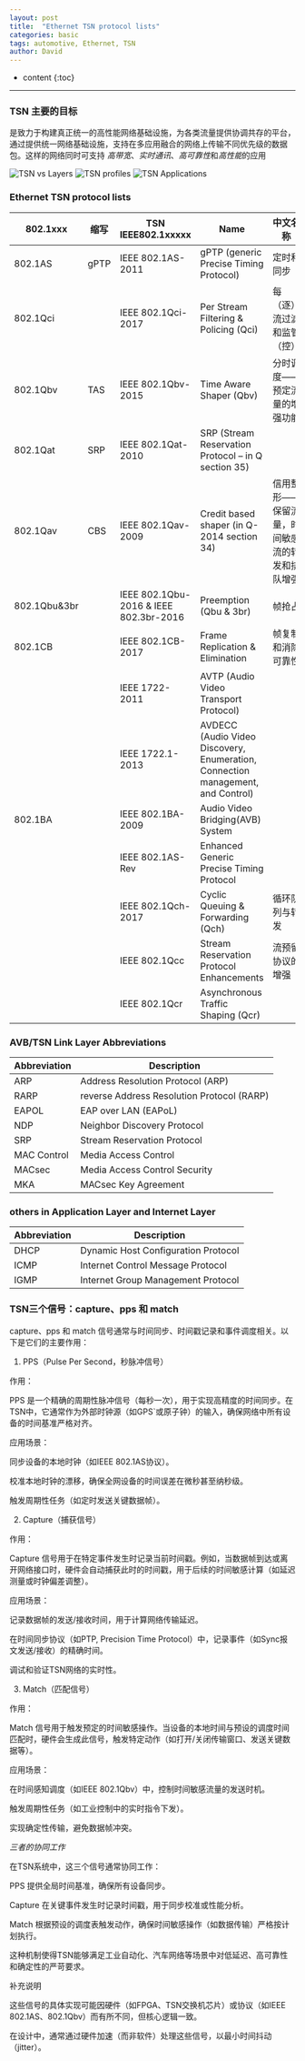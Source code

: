 ```yaml
---
layout: post
title:  "Ethernet TSN protocol lists"
categories: basic
tags: automotive, Ethernet, TSN
author: David
---
```


* content
{:toc}

---

### TSN 主要的目标
是致力于构建真正统一的高性能网络基础设施，为各类流量提供协调共存的平台，通过提供统一网络基础设施，支持在多应用融合的网络上传输不同优先级的数据包。这样的网络同时可支持 *高带宽*、*实时通讯*、*高可靠性*和*高性能*的应用

![TSN vs Layers](https://github.com/titron/titron.github.io/raw/master/img/2024-12-06-tsn_layer.png)
![TSN profiles](https://github.com/titron/titron.github.io/raw/master/img/2024-12-06-tsn_profiles.png)
![TSN Applications](https://github.com/titron/titron.github.io/raw/master/img/2024-12-06-tsn_application.png)


### Ethernet TSN protocol lists

|802.1xxx|缩写|TSN IEEE802.1xxxxx|Name|中文名称|
|-|-|-|-|-|
|802.1AS|gPTP|IEEE 802.1AS-2011|gPTP (generic Precise Timing Protocol)|定时和同步|
|802.1Qci||IEEE 802.1Qci-2017|Per Stream Filtering & Policing (Qci)|每（逐）流过滤和监管（控）|
|802.1Qbv|TAS|IEEE 802.1Qbv-2015|Time Aware Shaper (Qbv)|分时调度——预定流量的增强功能|
|802.1Qat|SRP|IEEE 802.1Qat-2010|SRP (Stream Reservation Protocol – in Q section 35)||
|802.1Qav|CBS|IEEE 802.1Qav-2009|Credit based shaper (in Q-2014 section 34)|信用整形——保留流量，时间敏感流的转发和排队增强|
|802.1Qbu&3br||IEEE 802.1Qbu-2016 & IEEE 802.3br-2016|Preemption (Qbu & 3br)|帧抢占|
|802.1CB||IEEE 802.1CB-2017|Frame Replication & Elimination|帧复制和消除可靠性|
|||IEEE 1722-2011|AVTP (Audio Video Transport Protocol)||
|||IEEE 1722.1-2013|AVDECC (Audio Video Discovery, Enumeration, Connection management, and Control)||
|802.1BA||IEEE 802.1BA-2009|Audio Video Bridging(AVB) System||
|||IEEE 802.1AS-Rev|Enhanced Generic Precise Timing Protocol||
|||IEEE 802.1Qch-2017|Cyclic Queuing & Forwarding (Qch)|循环队列与转发|
|||IEEE 802.1Qcc|Stream Reservation Protocol Enhancements|流预留协议的增强|
|||IEEE 802.1Qcr|Asynchronous Traffic Shaping (Qcr)||

### AVB/TSN Link Layer Abbreviations

| Abbreviation | Description |
|-|-|
| ARP | Address Resolution Protocol (ARP) |
| RARP | reverse Address Resolution Protocol (RARP) |
| EAPOL | EAP over LAN (EAPoL) |
| NDP | Neighbor Discovery Protocol |
| SRP | Stream Reservation Protocol |
| MAC Control | Media Access Control |
| MACsec | Media Access Control Security |
| MKA | MACsec Key Agreement |

### others in Application Layer and Internet Layer

| Abbreviation | Description |
|-|-|
| DHCP | Dynamic Host Configuration Protocol |
| ICMP |Internet Control Message Protocol |
| IGMP |Internet Group Management Protocol |

### TSN三个信号：capture、pps 和 match

capture、pps 和 match 信号通常与时间同步、时间戳记录和事件调度相关。以下是它们的主要作用：

1. PPS（Pulse Per Second，秒脉冲信号）

作用：

PPS 是一个精确的周期性脉冲信号（每秒一次），用于实现高精度的时间同步。在TSN中，它通常作为外部时钟源（如GPS`或原子钟）的输入，确保网络中所有设备的时间基准严格对齐。

应用场景：

同步设备的本地时钟（如IEEE 802.1AS协议）。

校准本地时钟的漂移，确保全网设备的时间误差在微秒甚至纳秒级。

触发周期性任务（如定时发送关键数据帧）。

2. Capture（捕获信号）

作用：

Capture 信号用于在特定事件发生时记录当前时间戳。例如，当数据帧到达或离开网络接口时，硬件会自动捕获此时的时间戳，用于后续的时间敏感计算（如延迟测量或时钟偏差调整）。

应用场景：

记录数据帧的发送/接收时间，用于计算网络传输延迟。

在时间同步协议（如PTP, Precision Time Protocol）中，记录事件（如Sync报文发送/接收）的精确时间。

调试和验证TSN网络的实时性。

3. Match（匹配信号）

作用：

Match 信号用于触发预定的时间敏感操作。当设备的本地时间与预设的调度时间匹配时，硬件会生成此信号，触发特定动作（如打开/关闭传输窗口、发送关键数据等）。

应用场景：

在时间感知调度（如IEEE 802.1Qbv）中，控制时间敏感流量的发送时机。

触发周期性任务（如工业控制中的实时指令下发）。

实现确定性传输，避免数据帧冲突。

*三者的协同工作*

在TSN系统中，这三个信号通常协同工作：

PPS 提供全局时间基准，确保所有设备同步。

Capture 在关键事件发生时记录时间戳，用于同步校准或性能分析。

Match 根据预设的调度表触发动作，确保时间敏感操作（如数据传输）严格按计划执行。

这种机制使得TSN能够满足工业自动化、汽车网络等场景中对低延迟、高可靠性和确定性的严苛要求。

补充说明

这些信号的具体实现可能因硬件（如FPGA、TSN交换机芯片）或协议（如IEEE 802.1AS、802.1Qbv）而有所不同，但核心逻辑一致。

在设计中，通常通过硬件加速（而非软件）处理这些信号，以最小时间抖动（jitter）。
